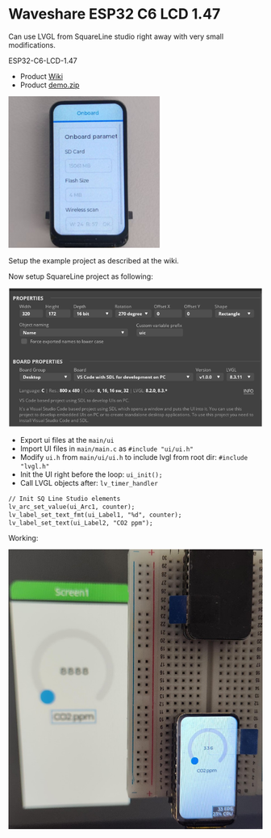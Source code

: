# Waveshare ESP32 C6 LCD 1.47

Can use LVGL from SquareLine studio right away with very small modifications.

ESP32-C6-LCD-1.47

- Product [Wiki](https://www.waveshare.com/wiki/ESP32-C6-LCD-1.47)
- Product [demo.zip](https://files.waveshare.com/wiki/ESP32-C6-LCD-1.47/ESP32-C6-LCD-1.47-Demo.zip)


![example](300px-ESP32-C6-LCD-1.47-demo-01.png)

Setup the example project as described at the wiki.

Now setup SquareLine project as following:

![SQ Line projext](image.png)

- Export ui files at the `main/ui`
- Import UI files in `main/main.c` as `#include "ui/ui.h"`
- Modify `ui.h` from `main/ui/ui.h` to include lvgl from root dir: `#include "lvgl.h"`
- Init the UI right before the loop: `ui_init();`
- Call LVGL objects after: `lv_timer_handler`

```code
// Init SQ Line Studio elements
lv_arc_set_value(ui_Arc1, counter);
lv_label_set_text_fmt(ui_Label1, "%d", counter);
lv_label_set_text(ui_Label2, "CO2 ppm");
```

Working:

![ui](IMG_20250411_132530391.jpg)
